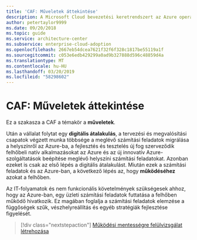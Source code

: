 ```yaml
---
title: 'CAF: Műveletek áttekintése'
description: A Microsoft Cloud bevezetési keretrendszert az Azure operations tartalmának áttekintése
author: petertaylor9999
ms.date: 09/20/2018
ms.topic: guide
ms.service: architecture-center
ms.subservice: enterprise-cloud-adoption
ms.openlocfilehash: 2667eb54dcea7621f32f6f328c1817be55119a1f
ms.sourcegitcommit: c053e6edb429299a0ad9b327888d596c48859d4a
ms.translationtype: MT
ms.contentlocale: hu-HU
ms.lasthandoff: 03/20/2019
ms.locfileid: "58298602"
---
```

# <a name="caf-operations-overview"></a>CAF: Műveletek áttekintése

Ez a szakasza a CAF a témakör a **műveletek**.

Után a vállalat folytat egy **digitális átalakulás**, a tervezési és megvalósítási csapatok végzett munka többsége a meglévő számítási feladatok migrálása a helyszínről az Azure-ba, a fejlesztés és tesztelés új fog szerveződik felhőbeli natív alkalmazásokat az Azure és az új innovatív Azure-szolgáltatások beépítése meglévő helyszíni számítási feladatokat. Azonban ezeket is csak az első lépés a digitális átalakulást. Miután ezek a számítási feladatok és az Azure-ban, a következő lépés az, hogy **működéséhez** azokat a felhőben.

Az IT-folyamatok és nem funkcionális követelmények szükségesek ahhoz, hogy az Azure-ban, egy üzleti számítási feladatok futtatása a felhőben működő hivatkozik. Ez magában foglalja a számítási feladatok elemzése a függőségek szűk, vészhelyreállítás és egyéb stratégiák fejlesztése figyelését.

> [!div class="nextstepaction"]
> [Működési mentességre felülvizsgálat létrehozása](operational-fitness-review.md)
